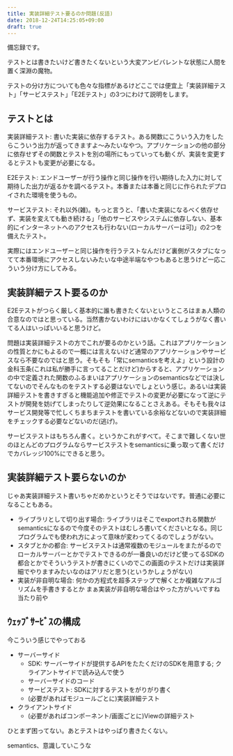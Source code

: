 ```yaml
---
title: 実装詳細テスト要るのか問題(反語)
date: 2018-12-24T14:25:05+09:00
draft: true
---
```


備忘録です。

テストとは書きたいけど書きたくないという大変アンビバレントな状態に人間を置く深淵の魔物。

テストの分け方についても色々な指標があるけどここでは便宜上「実装詳細テスト」「サービステスト」「E2Eテスト」の3つにわけて説明をします。

## テストとは

実装詳細テスト: 書いた実装に依存するテスト。ある関数にこういう入力をしたらこういう出力が返ってきますよ～みたいなやつ。アプリケーションの他の部分に依存せずその関数とテストを別の場所にもっていっても動くが、実装を変更するとテストも変更が必要になる。

E2Eテスト: エンドユーザーが行う操作と同じ操作を行い期待した入力に対して期待した出力が返るかを調べるテスト。本番または本番と同じに作られたデプロイされた環境を使うもの。

サービステスト: それ以外(雑)。もっと言うと、「書いた実装になるべく依存せず、実装を変えても動き続ける」「他のサービスやシステムに依存しない、基本的にインターネットへのアクセスも行わない(ローカルサーバーは可)」の2つを備えたテスト。

実際にはエンドユーザーと同じ操作を行うテストなんだけど裏側がスタブになってて本番環境にアクセスしないみたいな中途半端なやつもあると思うけど一応こういう分け方にしてみる。

## 実装詳細テスト要るのか

E2Eテストがつらく厳しく基本的に誰も書きたくないというところはまぁ人類の合意なのではと思っている。当然書かないわけにはいかなくてしょうがなく書いてる人はいっぱいいると思うけど。

問題は実装詳細テストの方でこれが要るのかという話。これはアプリケーションの性質とかにもよるので一概には言えないけど通常のアプリケーションやサービスなら不要なのではと思う。そもそも「常にsemanticsを考えよ」という設計の金科玉条(これは私が勝手に言ってることだけど)からすると、アプリケーションの中で定義された関数のふるまいはアプリケーションのsemanticsなどでは決してないのでそんなものをテストする必要はないでしょという感じ。あるいは実装詳細テストを書きすぎると機能追加や修正でテストの変更が必要になって逆にテストが開発を妨げてしまったりして逆効果になることさえある。そもそも我々はサービス開発等で忙しくちまちまテストを書いている余裕などないので実装詳細をチェックする必要などないのだ(逃げ)。

サービステストはもちろん書く。というかこれがすべて。そこまで難しくない世のほとんどのプログラムならサービステストをsemanticsに乗っ取って書くだけでカバレッジ100%にできると思う。

## 実装詳細テスト要らないのか

じゃあ実装詳細テスト書いちゃだめかというとそうではないです。普通に必要になることもある。

- ライブラリとして切り出す場合: ライブラリはそこでexportされる関数がsemanticsになるので今度そのテストはむしろ書いてくださいとなる。同じプログラムでも使われ方によって意味が変わってくるのでしょうがない。
- スタブとかの都合: サービステストは通常複数のモジュールをまたがるのでローカルサーバーとかでテストできるのが一番良いのだけど使ってるSDKの都合とかでそういうテストが書きにくいのでこの画面のテストだけは実装詳細でやりますみたいなのはアリだと思う(というかしょうがない)
- 実装が非自明な場合: 何かの方程式を超多ステップで解くとか複雑なアルゴリズムを手書きするとか まぁ実装が非自明な場合はやった方がいいですね 当たり前や

## ｳｪｯﾌﾞｻｰﾋﾞｽの構成

今こういう感じでやっておる

- サーバーサイド
  - SDK: サーバーサイドが提供するAPIをたたくだけのSDKを用意する; クライアントサイドで読み込んで使う
  - サーバーサイドのコード
  - サービステスト: SDKに対するテストをがりがり書く
  - (必要があればモジュールごとに)実装詳細テスト
- クライアントサイド
  - (必要があればコンポーネント/画面ごとに)Viewの詳細テスト

ひとまず困ってない。あとテストはやっぱり書きたくない。

semantics、意識していこうな
